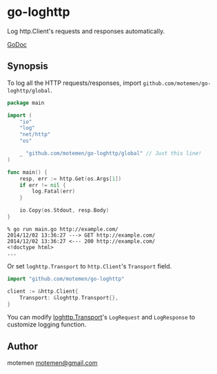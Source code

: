 go-loghttp
==========

Log http.Client's requests and responses automatically.

[GoDoc](http://godoc.org/github.com/motemen/go-loghttp)

## Synopsis

To log all the HTTP requests/responses, import `github.com/motemen/go-loghttp/global`.

```go
package main

import (
	"io"
	"log"
	"net/http"
	"os"

	_ "github.com/motemen/go-loghttp/global" // Just this line!
)

func main() {
	resp, err := http.Get(os.Args[1])
	if err != nil {
		log.Fatal(err)
	}

	io.Copy(os.Stdout, resp.Body)
}
```

```
% go run main.go http://example.com/
2014/12/02 13:36:27 ---> GET http://example.com/
2014/12/02 13:36:27 <--- 200 http://example.com/
<!doctype html>
...
```

Or set `loghttp.Transport` to `http.Client`'s `Transport` field.

```go
import "github.com/motemen/go-loghttp"

client := &http.Client{
	Transport: &loghttp.Transport{},
}
```

You can modify [loghttp.Transport](http://godoc.org/github.com/motemen/go-loghttp#Transport)'s `LogRequest` and `LogResponse` to customize logging function.

## Author

motemen <motemen@gmail.com>
